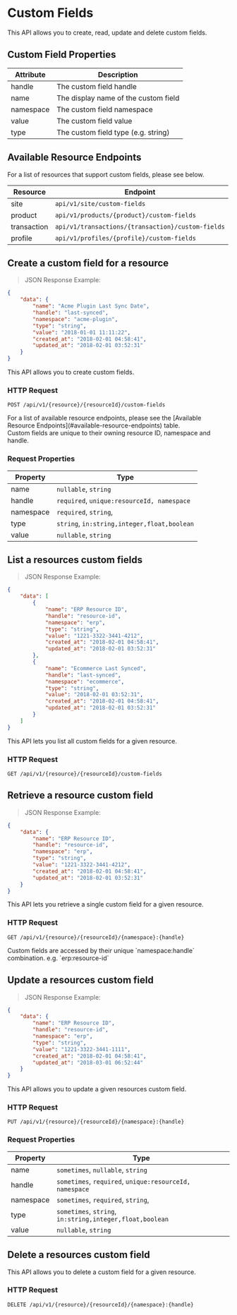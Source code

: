 # Custom Fields

This API allows you to create, read, update and delete custom fields.

## Custom Field Properties

| Attribute               | Description                                 |
|-------------------------|---------------------------------------------|
| handle                  | The custom field handle                     |
| name                    | The display name of the custom field        |
| namespace               | The custom field namespace                  |
| value                   | The custom field value                      |
| type                    | The custom field type (e.g. string)         |

## Available Resource Endpoints

For a list of resources that support custom fields, please see below.

| Resource                | Endpoint                                            |
|-------------------------|-----------------------------------------------------|
| site                    | `api/v1/site/custom-fields`                         |
| product                 | `api/v1/products/{product}/custom-fields`           |
| transaction             | `api/v1/transactions/{transaction}/custom-fields`   |
| profile                 | `api/v1/profiles/{profile}/custom-fields`           |




## Create a custom field for a resource

> JSON Response Example:
                
```json
{
    "data": {
        "name": "Acme Plugin Last Sync Date",
        "handle": "last-synced",
        "namespace": "acme-plugin",
        "type": "string",
        "value": "2018-01-01 11:11:22",
        "created_at": "2018-02-01 04:58:41",
        "updated_at": "2018-02-01 03:52:31"
    }
}
```

This API allows you to create custom fields.

### HTTP Request

`POST /api/v1/{resource}/{resourceId}/custom-fields`

<aside class="notice">
For a list of available resource endpoints, please see the [Available Resource Endpoints](#available-resource-endpoints) table.
</aside>

<aside class="notice">
Custom fields are unique to their owning resource ID, namespace and handle.
</aside>

### Request Properties

| Property               | Type                                            |    
|-------------------------|-------------------------------------------------|
| name                    | `nullable`, `string` |
| handle                  | `required`, `unique:resourceId, namespace` |
| namespace               | `required`, `string`, |
| type                    | `string`, `in:string,integer,float,boolean` |
| value                   | `nullable`, `string` |








## List a resources custom fields

> JSON Response Example:
                
```json
{
    "data": [
        {
            "name": "ERP Resource ID",
            "handle": "resource-id",
            "namespace": "erp",
            "type": "string",
            "value": "1221-3322-3441-4212",
            "created_at": "2018-02-01 04:58:41",
            "updated_at": "2018-02-01 03:52:31"
        },
        {
            "name": "Ecommerce Last Synced",
            "handle": "last-synced",
            "namespace": "ecommerce",
            "type": "string",
            "value": "2018-02-01 03:52:31",
            "created_at": "2018-02-01 04:58:41",
            "updated_at": "2018-02-01 03:52:31"
        }
    ]
}
```

This API lets you list all custom fields for a given resource.

### HTTP Request

`GET /api/v1/{resource}/{resourceId}/custom-fields`







## Retrieve a resource custom field

> JSON Response Example:
                
```json
{
    "data": {
        "name": "ERP Resource ID",
        "handle": "resource-id",
        "namespace": "erp",
        "type": "string",
        "value": "1221-3322-3441-4212",
        "created_at": "2018-02-01 04:58:41",
        "updated_at": "2018-02-01 03:52:31"
    }
}
```

This API lets you retrieve a single custom field for a given resource.

### HTTP Request

`GET /api/v1/{resource}/{resourceId}/{namespace}:{handle}`

<aside class="notice">
Custom fields are accessed by their unique `namespace:handle` combination. e.g. `erp:resource-id`
</aside>







## Update a resources custom field

> JSON Response Example:
                
```json
{
    "data": {
        "name": "ERP Resource ID",
        "handle": "resource-id",
        "namespace": "erp",
        "type": "string",
        "value": "1221-3322-3441-1111",
        "created_at": "2018-02-01 04:58:41",
        "updated_at": "2018-03-01 06:52:44"
    }
}
```

This API allows you to update a given resources custom field.

### HTTP Request

`PUT /api/v1/{resource}/{resourceId}/{namespace}:{handle}`

### Request Properties

| Property               | Type                                            |    
|-------------------------|-------------------------------------------------|
| name                    | `sometimes`, `nullable`, `string` |
| handle                  | `sometimes`, `required`, `unique:resourceId, namespace` |
| namespace               | `sometimes`, `required`, `string`, |
| type                    | `sometimes`, `string`, `in:string,integer,float,boolean` |
| value                   | `nullable`, `string` |









## Delete a resources custom field

This API allows you to delete a custom field for a given resource.

### HTTP Request

`DELETE /api/v1/{resource}/{resourceId}/{namespace}:{handle}`